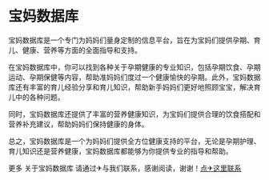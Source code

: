 # 宝妈数据库

宝妈数据库是一个专门为妈妈们量身定制的信息平台，旨在为宝妈们提供孕期、育儿、健康、营养等方面的全面指导和支持。

在宝妈数据库中，你可以找到各种关于孕期健康的专业知识，包括孕期饮食、孕期运动、孕期保健等内容，帮助准妈妈们度过一个健康愉快的孕期。此外，宝妈数据库还有丰富的育儿经验分享和育儿知识，帮助新手妈妈们更好地照顾宝宝，解决育儿中的各种问题。

同时，宝妈数据库还提供了丰富的营养健康知识，为宝妈们提供合理的饮食搭配和营养补充建议，帮助妈妈们保持健康的身体。

总之，宝妈数据库是一个为妈妈们提供全方位健康支持的平台，无论是孕期护理、育儿知识还是营养健康，宝妈数据库都能够为你提供专业的指导和帮助。

更多 关于宝妈数据库 请通过✈与我们联系，感谢阅读，谢谢！[点✈这里联系](https://w.k02.cc)